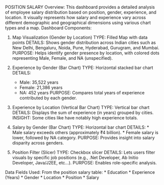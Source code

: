 POSITION SALARY
Overview:
      This dashboard provides a detailed analysis of employee salary distribution based on position,   gender, experience, and location. It visually represents how salary and experience vary across different demographic and geographical dimensions using various chart types and a map.
Dashboard Components:
1. Map Visualization (Gender by Location)
    TYPE: Filled Map with data points
    DETAILS: Shows gender distribution across Indian cities such as New Delhi, Bengaluru, Noida, Pune, Hyderabad, Gurugram, and Mumbai.
    PURPOSE: Helps identify gender presence by location, with colored dots representing Male, Female, and NA (unspecified).

2. Experience by Gender (Bar Chart)
   TYPE: Horizontal stacked bar chart
   DETAILS:
      * Male: 35,522 years
      * Female: 21,386 years
      * NA: 452 years
  PURPOSE: Compares total years of experience contributed by each gender.

3. Experience by Location (Vertical Bar Chart)
     TYPE: Vertical bar chart
     DETAILS: Displays the sum of experience (in years) grouped by cities.
     INSIGHT: Some cities like have notably high experience totals.

4. Salary by Gender (Bar Chart)
     TYPE: Horizontal bar chart
     DETAILS:
       * Male salary exceeds others (approximately ₹4 billion).
       * Female salary is lower, followed by NA category.
     PURPOSE: Provides insight into salary disparity across genders.

5. Position Filter (Slicer)
     TYPE: Checkbox slicer
     DETAILS: Lets users filter visuals by specific job positions (e.g., .Net Developer, Ab Initio Developer,          Java/J2EE, etc…).
    PURPOSE: Enables role-specific analysis.

Data Fields Used:
   From the position salary table:
     * Education
     * Experience (Years)
     * Gender
     * Location
     * Position
     * Salary

